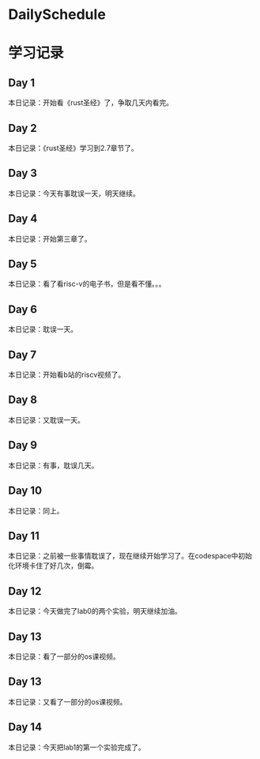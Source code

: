 # DailySchedule

# 学习记录

## Day 1
本日记录：开始看《rust圣经》了，争取几天内看完。

## Day 2
本日记录：《rust圣经》学习到2.7章节了。

## Day 3
本日记录：今天有事耽误一天，明天继续。

## Day 4
本日记录：开始第三章了。

## Day 5
本日记录：看了看risc-v的电子书，但是看不懂。。。

## Day 6
本日记录：耽误一天。

## Day 7
本日记录：开始看b站的riscv视频了。

## Day 8
本日记录：又耽误一天。

## Day 9
本日记录：有事，耽误几天。

## Day 10
本日记录：同上。

## Day 11
本日记录：之前被一些事情耽误了，现在继续开始学习了。在codespace中初始化环境卡住了好几次，倒霉。

## Day 12
本日记录：今天做完了lab0的两个实验，明天继续加油。

## Day 13
本日记录：看了一部分的os课视频。

## Day 13
本日记录：又看了一部分的os课视频。

## Day 14
本日记录：今天把lab1的第一个实验完成了。